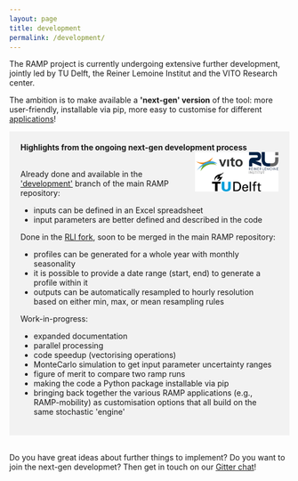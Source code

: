 ```yaml
---
layout: page
title: development
permalink: /development/
---
```


The RAMP project is currently undergoing extensive further development, jointly led by TU Delft, the Reiner Lemoine Institut and the VITO Research center. 

The ambition is to make available a **'next-gen' version** of the tool: more user-friendly, installable via pip, more easy to customise for different [applications](/applications)!


<div style="background-color: #F2F2F2; text-align:left; vertical-align: middle; padding:20px 20px;" width="350">
<h style="color: "><b>Highlights from the ongoing next-gen development process</b></h>
<img src="/assets/logos_dev.svg" width="150" align="right" class="pad-top-left"/>

<br>
<br>
<p>Already done and available in the <a href="https://github.com/RAMP-project/RAMP/tree/development">'development'</a> branch of the main RAMP repository:
<br>
<ul>
  <li>inputs can be defined in an Excel spreadsheet</li>
  <li>input parameters are better defined and described in the code</li>
</ul>
</p>

<p>Done in the <a href="https://github.com/rl-institut/RAMP/tree/feature/change-output-format">RLI fork</a>, soon to be merged in the main RAMP repository:

<ul>
  <li>profiles can be generated for a whole year with monthly seasonality</li>
  <li>it is possible to provide a date range (start, end) to generate a profile within it</li>
  <li>outputs can be automatically resampled to hourly resolution based on either min, max, or mean resampling rules</li>
</ul></p>

<p>Work-in-progress:
<br>

<ul>
  <li>expanded documentation</li>
  <li>parallel processing</li>
  <li>code speedup (vectorising operations)</li>
  <li>MonteCarlo simulation to get input parameter uncertainty ranges</li>
  <li>figure of merit to compare two ramp runs</li>
  <li>making the code a Python package installable via pip</li>
  <li>bringing back together the various RAMP applications (e.g., RAMP-mobility) as customisation options that all build on the same stochastic 'engine'</li>
</ul></p>
</div>
<br>

Do you have great ideas about further things to implement? Do you want to join the next-gen developmet? 
Then get in touch on our [Gitter chat](https://gitter.im/RAMP-project/community)!

